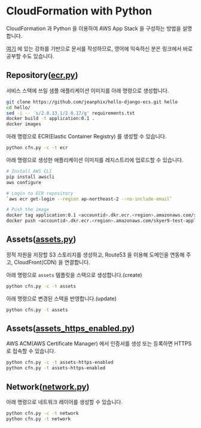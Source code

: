 # CloudFormation with Python

CloudFormation 과 Python 을 이용하여 AWS App Stack 을 구성하는 방법을 설명합니다.

[여기](https://jeanphix.github.io/2016/06/13/howto-cloudformation-ecs/) 에 있는 강좌를 기반으로 문서를 작성하므로, 
영어에 익숙하신 분은 링크에서 바로 공부할 수도 있습니다.

## Repository([ecr.py](templates/ecr.py))

서비스 스택에 쓰일 샘플 애플리케이션 이미지를 아래 명령으로 생성합니다.

```bash
git clone https://github.com/jeanphix/hello-django-ecs.git hello
cd hello/
sed -i -- 's/2.0.13.1/2.0.17/g' requirements.txt
docker build -t application:0.1 .
docker images
```

아래 명령으로 ECR(Elastic Container Registry) 를 생성할 수 있습니다.

```bash
python cfn.py -c -t ecr
```

아래 명령으로 생성한 애플리케이션 이미지를 레지스트리에 업로드할 수 있습니다.

```bash
# Install AWS CLI
pip install awscli
aws configure

# Login to ECR repository
`aws ecr get-login --region ap-northeast-2 --no-include-email`

# Push the image
docker tag application:0.1 <accountid>.dkr.ecr.<region>.amazonaws.com/skyer9-test-application:0.1
docker push <accountid>.dkr.ecr.<region>.amazonaws.com/skyer9-test-application:0.1
```

## Assets([assets.py](templates/assets.py))

정적 자원을 저장할 S3 스토리지를 생성하고, Route53 을 이용해 도메인을 연동해 주고, CloudFront(CDN) 을 연결합니다.

아래 명령으로 `assets` 템플릿을 스택으로 생성합니다.(create)

```bash
python cfn.py -c -t assets
```

아래 명령으로 변경된 스택을 반영합니다.(update)

```bash
python cfn.py -t assets
```

## Assets([assets_https_enabled.py](templates/assets_https_enabled.py))

AWS ACM(AWS Certificate Manager) 에서 인증서를 생성 또는 등록하면 HTTPS 로 접속할 수 있습니다.

```bash
python cfn.py -c -t assets-https-enabled
python cfn.py -t assets-https-enabled
```

## Network([network.py](templates/network.py))

아래 명령으로 네트워크 레이어를 생성할 수 있습니다.

```bash
python cfn.py -c -t network
python cfn.py -t network
```
